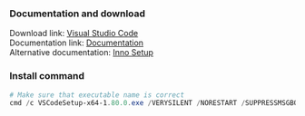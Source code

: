 ### Documentation and download
Download link: [Visual Studio Code](https://code.visualstudio.com/Download) <br />
Documentation link: [Documentation](https://code.visualstudio.com/docs/setup/windows) <br />
Alternative documentation: [Inno Setup](https://jrsoftware.org/ishelp/index.php?topic=setupcmdline)

### Install command
```powershell
# Make sure that executable name is correct
cmd /c VSCodeSetup-x64-1.80.0.exe /VERYSILENT /NORESTART /SUPPRESSMSGBOXES /MERGETASKS=!runcode
```
